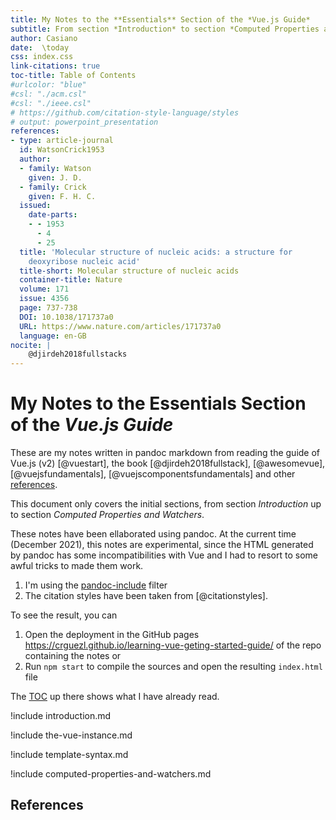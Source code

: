 ```yaml
---
title: My Notes to the **Essentials** Section of the *Vue.js Guide*
subtitle: From section *Introduction* to section *Computed Properties and Watchers* 
author: Casiano
date:  \today
css: index.css
link-citations: true
toc-title: Table of Contents
#urlcolor: "blue"
#csl: "./acm.csl"
#csl: "./ieee.csl"
# https://github.com/citation-style-language/styles
# output: powerpoint_presentation
references:
- type: article-journal
  id: WatsonCrick1953
  author:
  - family: Watson
    given: J. D.
  - family: Crick
    given: F. H. C.
  issued:
    date-parts:
    - - 1953
      - 4
      - 25
  title: 'Molecular structure of nucleic acids: a structure for
    deoxyribose nucleic acid'
  title-short: Molecular structure of nucleic acids
  container-title: Nature
  volume: 171
  issue: 4356
  page: 737-738
  DOI: 10.1038/171737a0
  URL: https://www.nature.com/articles/171737a0
  language: en-GB
nocite: |
    @djirdeh2018fullstacks
--- 
```


# My Notes to the  **Essentials** Section of the *Vue.js Guide*

<!--
https://stackoverflow.com/questions/48429998/data-prefix-is-added-to-custom-attributes-how-to-prevent-this
-->
These are my notes written in pandoc markdown from reading the guide of Vue.js (v2) [@vuestart], the book [@djirdeh2018fullstack], [@awesomevue], [@vuejsfundamentals],
[@vuejscomponentsfundamentals]  and other [references](#references).

This document only covers
the initial sections, from section *Introduction* up to section *Computed Properties and Watchers*.

These notes have been ellaborated using pandoc.
At the current time (December 2021), this notes are experimental, since the HTML generated by pandoc has some incompatibilities with Vue and I had to resort to some awful tricks to made them work.


1. I'm using the [pandoc-include](https://github.com/DCsunset/pandoc-include) filter
1. The citation styles have been taken from [@citationstyles].

To see the result, you can 

1. Open the deployment in the  GitHub pages <https://crguezl.github.io/learning-vue-geting-started-guide/> of the repo containing the notes or
2. Run `npm start` to compile the sources and open the resulting `index.html` file

The [TOC](#toc) up there shows what I have already read.

!include introduction.md

!include the-vue-instance.md

!include template-syntax.md

!include computed-properties-and-watchers.md

## References
